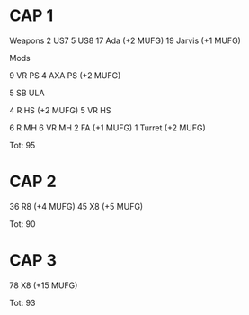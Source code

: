 # CAP 1

Weapons
2 US7
5 US8
17 Ada (+2 MUFG)
19 Jarvis (+1 MUFG)

Mods

9 VR PS
4 AXA PS (+2 MUFG)

5 SB ULA

4 R HS (+2 MUFG)
5 VR HS

6 R MH
6 VR MH
2 FA (+1 MUFG)
1 Turret (+2 MUFG)

Tot: 95

# CAP 2

36 R8 (+4 MUFG)
45 X8 (+5 MUFG)

Tot: 90

# CAP 3

78 X8 (+15 MUFG)

Tot: 93
